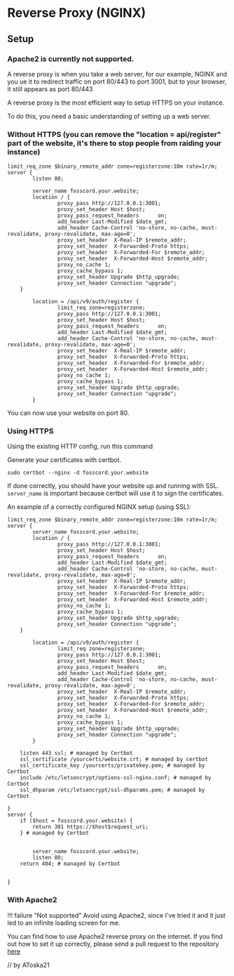 # Reverse Proxy (NGINX)

## Setup

### Apache2 is currently not supported.

A reverse proxy is when you take a web server, for our example, NGINX and you ue it to redirect traffic on port 80/443 to port 3001, but to
your browser, it still appears as port 80/443

A reverse proxy is the most efficient way to setup HTTPS on your instance.

To do this, you need a basic understanding of setting up a web server.

### Without HTTPS (you can remove the "location = api/register" part of the website, it's there to stop people from raiding your instance)


```
limit_req_zone $binary_remote_addr zone=registerzone:10m rate=1r/m;
server {
        listen 80;
        
        server_name fosscord.your.website;
        location / {
                proxy_pass http://127.0.0.1:3001;
                proxy_set_header Host $host;
                proxy_pass_request_headers      on;
                add_header Last-Modified $date_gmt;
                add_header Cache-Control 'no-store, no-cache, must-revalidate, proxy-revalidate, max-age=0';
                proxy_set_header  X-Real-IP $remote_addr;
                proxy_set_header  X-Forwarded-Proto https;
                proxy_set_header  X-Forwarded-For $remote_addr;
                proxy_set_header  X-Forwarded-Host $remote_addr;
                proxy_no_cache 1;
                proxy_cache_bypass 1;
                proxy_set_header Upgrade $http_upgrade;
                proxy_set_header Connection "upgrade";
    }

        location = /api/v9/auth/register {
                limit_req zone=registerzone;
                proxy_pass http://127.0.0.1:3001;
                proxy_set_header Host $host;
                proxy_pass_request_headers      on;
                add_header Last-Modified $date_gmt;
                add_header Cache-Control 'no-store, no-cache, must-revalidate, proxy-revalidate, max-age=0';
                proxy_set_header  X-Real-IP $remote_addr;
                proxy_set_header  X-Forwarded-Proto https;
                proxy_set_header  X-Forwarded-For $remote_addr;
                proxy_set_header  X-Forwarded-Host $remote_addr;
                proxy_no_cache 1;
                proxy_cache_bypass 1;
                proxy_set_header Upgrade $http_upgrade;
                proxy_set_header Connection "upgrade";
        }
```

You can now use your website on port 80.


### Using HTTPS

Using the existing HTTP config, run this command

Generate your certificates with certbot.

``sudo certbot --nginx -d fosscord.your.website``

If done correctly, you should have your website up and running with SSL. ``server_name`` is important because certbot will use it to sign the certificates.

An example of a correctly configured NGINX setup (using SSL):

```
limit_req_zone $binary_remote_addr zone=registerzone:10m rate=1r/m;
server {
        server_name fosscord.your.website;
        location / {
                proxy_pass http://127.0.0.1:3001;
                proxy_set_header Host $host;
                proxy_pass_request_headers      on;
                add_header Last-Modified $date_gmt;
                add_header Cache-Control 'no-store, no-cache, must-revalidate, proxy-revalidate, max-age=0';
                proxy_set_header  X-Real-IP $remote_addr;
                proxy_set_header  X-Forwarded-Proto https;
                proxy_set_header  X-Forwarded-For $remote_addr;
                proxy_set_header  X-Forwarded-Host $remote_addr;
                proxy_no_cache 1;
                proxy_cache_bypass 1;
                proxy_set_header Upgrade $http_upgrade;
                proxy_set_header Connection "upgrade";
    }

        location = /api/v9/auth/register {
                limit_req zone=registerzone;
                proxy_pass http://127.0.0.1:3001;
                proxy_set_header Host $host;
                proxy_pass_request_headers      on;
                add_header Last-Modified $date_gmt;
                add_header Cache-Control 'no-store, no-cache, must-revalidate, proxy-revalidate, max-age=0';
                proxy_set_header  X-Real-IP $remote_addr;
                proxy_set_header  X-Forwarded-Proto https;
                proxy_set_header  X-Forwarded-For $remote_addr;
                proxy_set_header  X-Forwarded-Host $remote_addr;
                proxy_no_cache 1;
                proxy_cache_bypass 1;
                proxy_set_header Upgrade $http_upgrade;
                proxy_set_header Connection "upgrade";
        }

    listen 443 ssl; # managed by Certbot
    ssl_certificate /yourcerts/website.crt; # managed by certbot
    ssl_certificate_key /yourcerts/privatekey.pem; # managed by Certbot
    include /etc/letsencrypt/options-ssl-nginx.conf; # managed by Certbot
    ssl_dhparam /etc/letsencrypt/ssl-dhparams.pem; # managed by Certbot

}
server {
    if ($host = fosscord.your.website) {
        return 301 https://$host$request_uri;
    } # managed by Certbot


        server_name fosscord.your.website;
        listen 80;
    return 404; # managed by Certbot


}
```


### With Apache2

!!! failure "Not supported"
    Avoid using Apache2, since I've tried it and it just led to an infinite loading screen for me.

You can find how to use Apache2 reverse proxy on the internet. If you find out how to set it up correctly, please send a pull request to the repository [here](https://github.com/fosscord/fosscord-docs/)

// by AToska21
